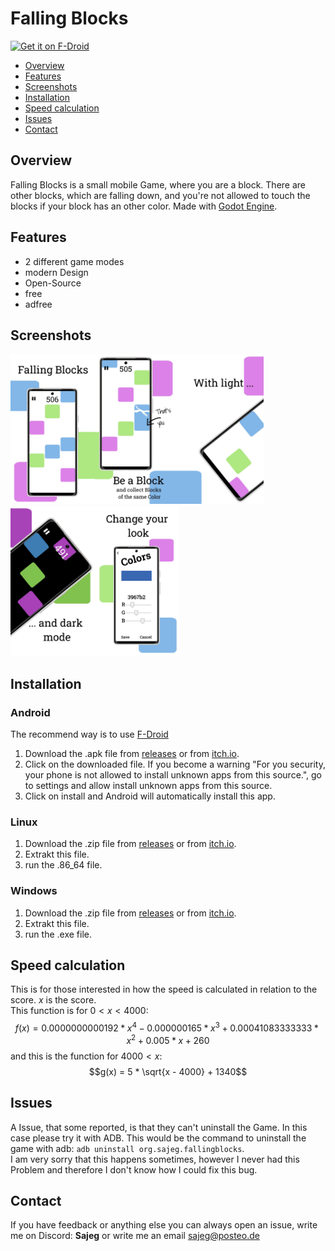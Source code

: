 # Falling Blocks
[<img src="https://fdroid.gitlab.io/artwork/badge/get-it-on.png"
    alt="Get it on F-Droid"
    height="80">](https://f-droid.org/packages/org.sajeg.fallingblocks/)


- <a href="https://github.com/Sajeg/falling-blocks/blob/main/README.md#overview">Overview</a>
- <a href="https://github.com/Sajeg/falling-blocks/blob/main/README.md#features">Features</a>
- <a href="https://github.com/Sajeg/falling-blocks/blob/main/README.md#screenshots">Screenshots</a>
- <a href="https://github.com/Sajeg/falling-blocks/blob/main/README.md#installation">Installation</a>
- <a href="https://github.com/Sajeg/falling-blocks/blob/main/README.md#speed_calculation">Speed calculation</a>
- <a href="https://github.com/Sajeg/falling-blocks/blob/main/README.md#issues">Issues</a>
- <a href="https://github.com/Sajeg/falling-blocks/blob/main/README.md#contact">Contact</a>

## Overview
Falling Blocks is a small mobile Game, where you are a block. There are other blocks, which are falling down, and you're not allowed to touch the blocks if your block has an other color. Made with <a href="https://github.com/godotengine/godot">Godot Engine</a>. 

## Features
- 2 different game modes
- modern Design
- Open-Source
- free
- adfree

## Screenshots
<img src="https://raw.githubusercontent.com/Sajeg/falling-blocks/main/fastlane/metadata/android/en-US/images/phoneScreenshots/1.jpg" title="screenshots_1" alt="Screenshot 1" height="240px" width="135px"><img src="https://raw.githubusercontent.com/Sajeg/falling-blocks/main/fastlane/metadata/android/en-US/images/phoneScreenshots/2.jpg" title="screenshots_2" alt="Screenshot 2" height="240px" width="135px"><img src="https://raw.githubusercontent.com/Sajeg/falling-blocks/main/fastlane/metadata/android/en-US/images/phoneScreenshots/3.jpg" title="screenshots_3" alt="Screenshot 3" height="240px" width="135px"><img src="https://raw.githubusercontent.com/Sajeg/falling-blocks/main/fastlane/metadata/android/en-US/images/phoneScreenshots/4.jpg" title="screenshots_4" alt="Screenshot 4" height="240px" width="135px"><img src="https://raw.githubusercontent.com/Sajeg/falling-blocks/main/fastlane/metadata/android/en-US/images/phoneScreenshots/5.jpg" title="screenshots_5" alt="Screenshot 5" height="240px" width="135px">

## Installation
### Android
The recommend way is to use <a href="https://f-droid.org/packages/org.sajeg.fallingblocks/">F-Droid</a>
1. Download the .apk file from <a href="https://github.com/Sajeg/falling-blocks/releases">releases</a> or from <a href="https://sajeg.itch.io/falling-blocks">itch.io</a>.
2. Click on the downloaded file. If you become a warning "For you security, your phone is not allowed to install unknown apps from this source.", go to settings and allow install unknown apps from this source.
3. Click on install and Android will automatically install this app.

### Linux
1. Download the .zip file from <a href="https://github.com/Sajeg/falling-blocks/releases">releases</a> or from <a href="https://sajeg.itch.io/falling-blocks">itch.io</a>.
2. Extrakt this file.
3. run the .86_64 file.

### Windows
1. Download the .zip file from <a href="https://github.com/Sajeg/falling-blocks/releases">releases</a> or from <a href="https://sajeg.itch.io/falling-blocks">itch.io</a>.
2. Extrakt this file.
3. run the .exe file.

## Speed calculation
This is for those interested in how the speed is calculated in relation to the score. $x$ is the score.  
This function is for $0 < x < 4000$:
$$f(x) = 0.0000000000192 * x^4 - 0.000000165 * x^3 + 0.00041083333333 * x^2 + 0.005 * x + 260$$
and this is the function for $4000 < x$:
$$g(x) = 5 * \sqrt{x - 4000} + 1340$$ 

## Issues
A Issue, that some reported, is that they can't uninstall the Game. In this case please try it with ADB. This would be the command to uninstall the game with adb: ``` adb uninstall org.sajeg.fallingblocks ```.  
I am very sorry that this happens sometimes, however I never had this Problem and therefore I don't know how I could fix this bug.

## Contact
If you have feedback or anything else you can always open an issue, write me on Discord: **Sajeg** or write me an email <a href="mailto:jfxg@posteo.de">sajeg@posteo.de</a>
